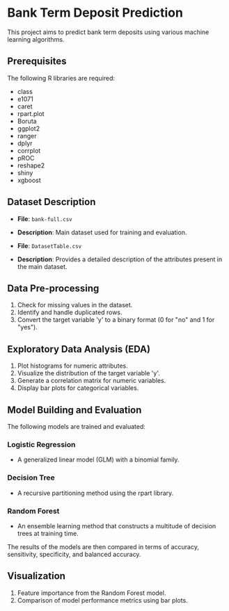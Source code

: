 # Bank Term Deposit Prediction

This project aims to predict bank term deposits using various machine learning algorithms.

## Prerequisites

The following R libraries are required:

- class
- e1071
- caret
- rpart.plot
- Boruta
- ggplot2
- ranger
- dplyr
- corrplot
- pROC
- reshape2
- shiny
- xgboost

## Dataset Description

- **File**: `bank-full.csv`
- **Description**: Main dataset used for training and evaluation.
  
- **File**: `DatasetTable.csv`
- **Description**: Provides a detailed description of the attributes present in the main dataset.

## Data Pre-processing

1. Check for missing values in the dataset.
2. Identify and handle duplicated rows.
3. Convert the target variable 'y' to a binary format (0 for "no" and 1 for "yes").

## Exploratory Data Analysis (EDA)

1. Plot histograms for numeric attributes.
2. Visualize the distribution of the target variable 'y'.
3. Generate a correlation matrix for numeric variables.
4. Display bar plots for categorical variables.

## Model Building and Evaluation

The following models are trained and evaluated:

### Logistic Regression
- A generalized linear model (GLM) with a binomial family.

### Decision Tree
- A recursive partitioning method using the rpart library.

### Random Forest
- An ensemble learning method that constructs a multitude of decision trees at training time.

The results of the models are then compared in terms of accuracy, sensitivity, specificity, and balanced accuracy.

## Visualization

1. Feature importance from the Random Forest model.
2. Comparison of model performance metrics using bar plots.

